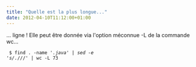 ```yaml
---
title: "Quelle est la plus longue..."
date: 2012-04-10T11:12:00+01:00
---
```

... ligne !  Elle peut être donnée via l'option méconnue -L de la commande wc...  <code><pre>
$ find . -name '*.java' | sed -e 's/.*\///' | wc -L
73
</pre></code>
